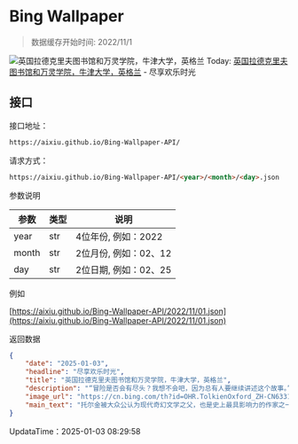 # Bing Wallpaper

> 数据缓存开始时间: 2022/11/1

![英国拉德克里夫图书馆和万灵学院，牛津大学，英格兰](https://cn.bing.com/th?id=OHR.TolkienOxford_ZH-CN6331694590_1920x1080.webp)
Today: [英国拉德克里夫图书馆和万灵学院，牛津大学，英格兰](https://cn.bing.com/th?id=OHR.TolkienOxford_ZH-CN6331694590_1920x1080.webp) - 尽享欢乐时光

## 接口

接口地址：

```html
https://aixiu.github.io/Bing-Wallpaper-API/
```

请求方式：

```html
https://aixiu.github.io/Bing-Wallpaper-API/<year>/<month>/<day>.json
```

参数说明

| 参数 | 类型 | 说明 |
| - | - | - |
| year | str | 4位年份, 例如：2022 |
| month | str | 2位月份, 例如：02、12 |
| day | str | 2位日期, 例如：02、25 |

例如

[https://aixiu.github.io/Bing-Wallpaper-API/2022/11/01.json](https://aixiu.github.io/Bing-Wallpaper-API/2022/11/01.json)

返回数据

```json
{
    "date": "2025-01-03",
    "headline": "尽享欢乐时光",
    "title": "英国拉德克里夫图书馆和万灵学院，牛津大学，英格兰",
    "description": "“冒险是否会有尽头？我想不会吧，因为总有人要继续讲述这个故事。” 今天是托尔金日，全球的读者们共同纪念这位创造了中土世界史诗冒险故事的大师：托尔金。托尔金可能是故事的开创者，但他的读者才是故事的传承者，一代又一代的读者沉浸在《霍比特人》、《指环王》等作品中。托尔金的读者们每年都会组织传统的祝酒活动庆祝托尔金的生日，在当地时间的晚上9点站起来并举起酒杯，说一声“敬教授”，然后喝一口即可。",
    "image_url": "https://cn.bing.com/th?id=OHR.TolkienOxford_ZH-CN6331694590_1920x1080.webp",
    "main_text": "托尔金被大众公认为现代奇幻文学之父，也是史上最具影响力的作家之一。"
}
```

UpdataTime：2025-01-03 08:29:58
